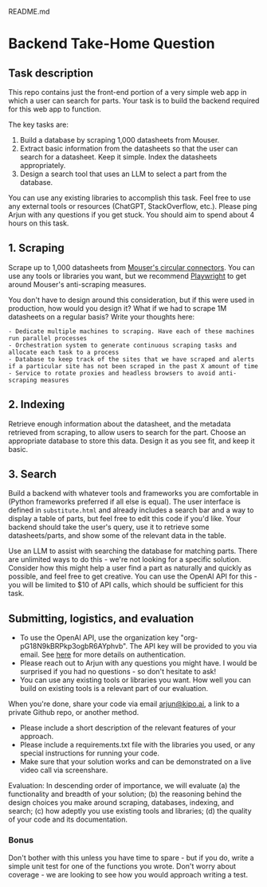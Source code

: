 README.md

# Backend Take-Home Question 

## Task description

This repo contains just the front-end portion of a very simple web app in which a user can search for parts. Your task is to build the backend required for this web app to function. 

The key tasks are:
1. Build a database by scraping 1,000 datasheets from Mouser. 
2. Extract basic information from the datasheets so that the user can search for a datasheet. Keep it simple. Index the datasheets appropriately. 
3. Design a search tool that uses an LLM to select a part from the database. 

You can use any existing libraries to accomplish this task. Feel free to use any external tools or resources (ChatGPT, StackOverflow, etc.). Please ping Arjun with any questions if you get stuck. You should aim to spend about 4 hours on this task. 

## 1. Scraping

Scrape up to 1,000 datasheets from [Mouser's circular connectors](https://www.mouser.com/c/connectors/circular-connectors/circular-mil-spec-connectors/). You can use any tools or libraries you want, but we recommend [Playwright](https://playwright.dev/) to get around Mouser's anti-scraping measures.

You don't have to design around this consideration, but if this were used in production, how would you design it? What if we had to scrape 1M datasheets on a regular basis? Write your thoughts here:

```
- Dedicate multiple machines to scraping. Have each of these machines run parallel processes
- Orchestration system to generate continuous scraping tasks and allocate each task to a process
- Database to keep track of the sites that we have scraped and alerts if a particular site has not been scraped in the past X amount of time
- Service to rotate proxies and headless browsers to avoid anti-scraping measures
```


## 2. Indexing

Retrieve enough information about the datasheet, and the metadata retrieved from scraping, to allow users to search for the part. Choose an appropriate database to store this data. Design it as you see fit, and keep it basic. 

## 3. Search

Build a backend with whatever tools and frameworks you are comfortable in (Python frameworks preferred if all else is equal). The user interface is defined in `substitute.html` and already includes a search bar and a way to display a table of parts, but feel free to edit this code if you'd like. Your backend should take the user's query, use it to retrieve some datasheets/parts, and show some of the relevant data in the table. 

Use an LLM to assist with searching the database for matching parts. There are unlimited ways to do this - we're not looking for a specific solution. Consider how this might help a user find a part as naturally and quickly as possible, and feel free to get creative. You can use the OpenAI API for this - you will be limited to $10 of API calls, which should be sufficient for this task. 

## Submitting, logistics, and evaluation

- To use the OpenAI API, use the organization key "org-pG18N9kBRPkp3ogbR6AYphvb". The API key will be provided to you via email. See [here](https://platform.openai.com/docs/api-reference/authentication) for more details on authentication.
- Please reach out to Arjun with any questions you might have. I would be surprised if you had no questions - so don't hesitate to ask! 
- You can use any existing tools or libraries you want. How well you can build on existing tools is a relevant part of our evaluation.

When you're done, share your code via email arjun@kipo.ai, a link to a private Github repo, or another method.
- Please include a short description of the relevant features of your approach. 
- Please include a requirements.txt file with the libraries you used, or any special instructions for running your code.
- Make sure that your solution works and can be demonstrated on a live video call via screenshare. 

Evaluation: In descending order of importance, we will evaluate (a) the functionality and breadth of your solution; (b) the reasoning behind the design choices you make around scraping, databases, indexing, and search; (c) how adeptly you use existing tools and libraries; (d) the quality of your code and its documentation. 

### Bonus

Don't bother with this unless you have time to spare - but if you do, write a simple unit test for one of the functions you wrote. Don't worry about coverage - we are looking to see how you would approach writing a test.